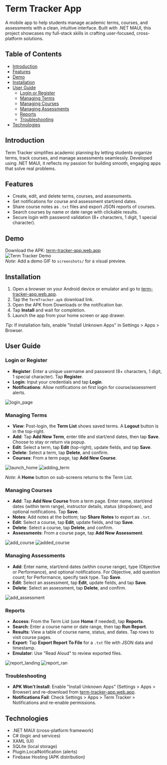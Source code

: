 # Term Tracker App

A mobile app to help students manage academic terms, courses, and assessments with a clean, intuitive interface. Built with .NET MAUI, this project showcases my full-stack skills in crafting user-focused, cross-platform solutions.

## Table of Contents
- [Introduction](#introduction)
- [Features](#features)
- [Demo](#demo)
- [Installation](#installation)
- [User Guide](#user-guide)
  - [Login or Register](#login-or-register)
  - [Managing Terms](#managing-terms)
  - [Managing Courses](#managing-courses)
  - [Managing Assessments](#managing-assessments)
  - [Reports](#reports)
  - [Troubleshooting](#troubleshooting)
- [Technologies](#technologies)

## Introduction

Term Tracker simplifies academic planning by letting students organize terms, track courses, and manage assessments seamlessly. Developed using .NET MAUI, it reflects my passion for building smooth, engaging apps that solve real problems.

## Features

- Create, edit, and delete terms, courses, and assessments.
- Set notifications for course and assessment start/end dates.
- Share course notes as `.txt` files and export JSON reports of courses.
- Search courses by name or date range with clickable results.
- Secure login with password validation (8+ characters, 1 digit, 1 special character).

## Demo

Download the APK: [term-tracker-app.web.app](https://term-tracker-app.web.app)  
![Term Tracker Demo](screenshots/term-tracker.gif)  
*Note*: Add a demo GIF to `screenshots/` for a visual preview.

## Installation

1. Open a browser on your Android device or emulator and go to [term-tracker-app.web.app](https://term-tracker-app.web.app).
2. Tap the `TermTracker.apk` download link.
3. Open the APK from Downloads or the notification bar.
4. Tap **Install** and wait for completion.
5. Launch the app from your home screen or app drawer.

*Tip*: If installation fails, enable "Install Unknown Apps" in Settings > Apps > Browser.

## User Guide

### Login or Register

- **Register**: Enter a unique username and password (8+ characters, 1 digit, 1 special character). Tap **Register**.
- **Login**: Input your credentials and tap **Login**.
- **Notifications**: Allow notifications on first login for course/assessment alerts.

![login_page](https://github.com/user-attachments/assets/450cd8d8-125f-4662-92f8-aca1ac5b408a)

### Managing Terms

- **View**: Post-login, the **Term List** shows saved terms. A **Logout** button is in the top-right.
- **Add**: Tap **Add New Term**, enter title and start/end dates, then tap **Save**. Choose to stay or return via popup.
- **Edit**: Select a term, tap **Edit** (top-right), update fields, and tap **Save**.
- **Delete**: Select a term, tap **Delete**, and confirm.
- **Courses**: From a term page, tap **Add New Course**.

![launch_home](https://github.com/user-attachments/assets/d93707b1-483b-4882-ba6a-0747eb83b3c4)
![adding_term](https://github.com/user-attachments/assets/2557b2ea-b5e8-47d2-8ddb-07908d393746)


*Note*: A **Home** button on sub-screens returns to the Term List.

### Managing Courses

- **Add**: Tap **Add New Course** from a term page. Enter name, start/end dates (within term range), instructor details, status (dropdown), and optional notifications. Tap **Save**.
- **Notes**: Add notes at the bottom; tap **Share Notes** to export as `.txt`.
- **Edit**: Select a course, tap **Edit**, update fields, and tap **Save**.
- **Delete**: Select a course, tap **Delete**, and confirm.
- **Assessments**: From a course page, tap **Add New Assessment**.

![add_course](https://github.com/user-attachments/assets/03076a34-ca7c-4e35-b2ce-8d5aa612a883)
![added_course](https://github.com/user-attachments/assets/e4d2b4a0-c92b-4100-b0d4-1183c9d8e09b)


### Managing Assessments

- **Add**: Enter name, start/end dates (within course range), type (Objective or Performance), and optional notifications. For Objective, add question count; for Performance, specify task type. Tap **Save**.
- **Edit**: Select an assessment, tap **Edit**, update fields, and tap **Save**.
- **Delete**: Select an assessment, tap **Delete**, and confirm.
  
![add_assessment](https://github.com/user-attachments/assets/e379892d-2a2f-43e5-a357-e2f0d9dc2658)

### Reports

- **Access**: From the Term List (use **Home** if needed), tap **Reports**.
- **Search**: Enter a course name or date range, then tap **Run Report**.
- **Results**: View a table of course name, status, and dates. Tap rows to visit course pages.
- **Export**: Tap **Export Report To File** for a `.txt` file with JSON data and timestamp.
- **Emulator**: Use "Read Aloud" to review exported files.
  
![report_landing](https://github.com/user-attachments/assets/35f81f35-3b50-43e5-b2ee-3bb782048f41)
![report_ran](https://github.com/user-attachments/assets/5faf0406-b51f-48e4-b547-e765a8a2c364)

### Troubleshooting

- **APK Won’t Install**: Enable "Install Unknown Apps" (Settings > Apps > Browser) and re-download from [term-tracker-app.web.app](https://term-tracker-app.web.app).
- **Notifications Fail**: Check Settings > Apps > Term Tracker > Notifications and re-enable permissions.

## Technologies

- .NET MAUI (cross-platform framework)
- C# (logic and services)
- XAML (UI)
- SQLite (local storage)
- Plugin.LocalNotification (alerts)
- Firebase Hosting (APK distribution)

